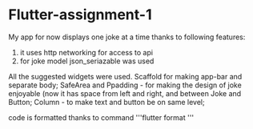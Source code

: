 # Flutter-assignment-1

My app for now displays one joke at a time thanks to following features: 
1) it uses http networking for access to api
2) for joke model json_seriazable was used

All the suggested widgets were used. Scaffold for making app-bar and separate body; SafeArea and Ppadding - for making the design of joke enjoyable (now it has space from left and right, and between Joke and Button; Column - to make text and button be on same level; 

code is formatted thanks to command '''flutter format <path>'''
  
  
